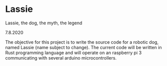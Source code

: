 # Lassie
Lassie, the dog, the myth, the legend

7.8.2020

The objective for this project  is to write the source code for a robotic dog, named Lassie (name subject to change). The current code will be written in Rust programming language and will operate on an raspberry pi 3 communicating with several arduino microcontrollers. 
